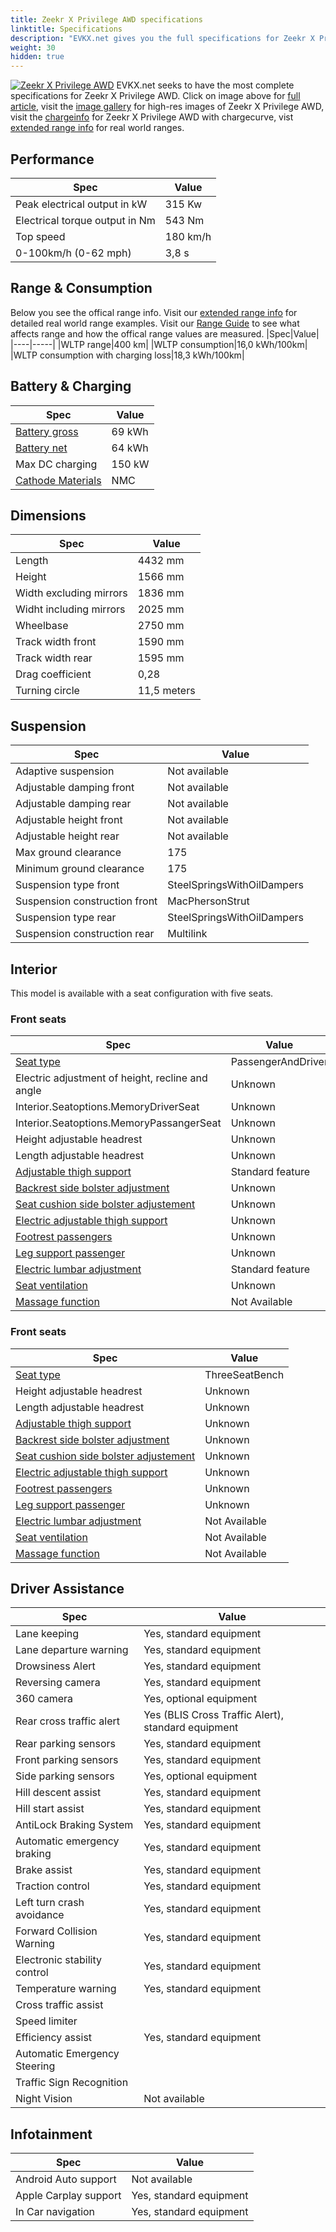 ```yaml
---
title: Zeekr X Privilege AWD specifications
linktitle: Specifications
description: "EVKX.net gives you the full specifications for Zeekr X Privilege AWD."
weight: 30
hidden: true
---
```

<object type="image/svg+xml" data="../modelnavigation.svg"></object>
[![Zeekr X Privilege AWD](https://media.evkx.net/multimedia/models/zeekr/x/x_privilege_awd/main_1_st.jpg)](../)
EVKX.net seeks to have the most complete specifications for Zeekr X Privilege AWD. Click on image above for [full article](../), visit the [image gallery](../gallery/) for high-res images of Zeekr X Privilege AWD, visit the [chargeinfo](../chargecurve/) for Zeekr X Privilege AWD with chargecurve, vist [extended range info](../rangeandconsumption/) for real world ranges. 


## Performance

|Spec|Value|
|----|-----|
|Peak electrical output in kW|315 Kw|
|Electrical torque output in Nm|543 Nm|
|Top speed|180 km/h|
|0-100km/h (0-62 mph)|3,8 s|



## Range & Consumption

Below you see the offical range info. Visit our [extended range info](../rangeandconsumption/) for detailed real world range examples. Visit our [Range Guide](../../../../../guides/understandingrange/) to see what affects range and how the offical range values are measured.
|Spec|Value|
|----|-----|
|WLTP range|400 km|
|WLTP consumption|16,0 kWh/100km|
|WLTP consumption with charging loss|18,3 kWh/100km|



## Battery & Charging

|Spec|Value|
|----|-----|
|[Battery gross](../../../../../technology/battery/buffer/)|69 kWh|
|[Battery net](../../../../../technology/battery/buffer/)|64 kWh|
|Max DC charging|150 kW|
|[Cathode Materials](../../../../../technology/battery/cellchemistry/#cathode)|NMC|



## Dimensions

|Spec|Value|
|----|-----|
|Length|4432 mm|
|Height|1566 mm|
|Width excluding mirrors|1836 mm|
|Widht including mirrors|2025 mm|
|Wheelbase|2750 mm|
|Track width front|1590 mm|
|Track width rear|1595 mm|
|Drag coefficient|0,28|
|Turning circle|11,5 meters|

## Suspension

|Spec|Value|
|----|-----|
|Adaptive suspension|Not available|
|Adjustable damping front|Not available|
|Adjustable damping rear|Not available|
|Adjustable height front|Not available|
|Adjustable height rear|Not available|
|Max ground clearance|175|
|Minimum ground clearance|175|
|Suspension type front|SteelSpringsWithOilDampers|
|Suspension construction front|MacPhersonStrut|
|Suspension type rear|SteelSpringsWithOilDampers|
|Suspension construction rear|Multilink|

## Interior

This model is available with a seat configuration with five seats.

### Front seats

|Spec|Value|
|----|-----|
|[Seat type](../../../../../technology/seats/types/)|PassengerAndDriver|
|Electric adjustment of height, recline and angle|Unknown|
|Interior.Seatoptions.MemoryDriverSeat|Unknown|
|Interior.Seatoptions.MemoryPassangerSeat|Unknown|
|Height adjustable headrest|Unknown|
|Length adjustable headrest|Unknown|
|[Adjustable thigh support](../../../../../technology/seats/adjustment/#thigh-support-adjustment)|Standard feature|
|[Backrest side bolster adjustment](../../../../../technology/seats/adjustment/#backrest-side-bolster-adjustment)|Unknown|
|[Seat cushion side bolster adjustement](../../../../../technology/seats/adjustment/#seat-cushion-side-bolster-adjustement)|Unknown|
|[Electric adjustable thigh support](../../../../../technology/seats/adjustment/#thigh-support-adjustment)|Unknown|
|[Footrest passengers](../../../../../technology/seats/adjustment/#footrest)|Unknown|
|[Leg support passenger](../../../../../technology/seats/adjustment/#leg-support)|Unknown|
|[Electric lumbar adjustment](../../../../../technology/seats/adjustment/#lumbar-support)|Standard feature|
|[Seat ventilation](../../../../../technology/seats/adjustment/#ventilation)|Unknown|
|[Massage function](../../../../../technology/seats/adjustment/#massage)|Not Available|

### Front seats

|Spec|Value|
|----|-----|
|[Seat type](../../../../../technology/seats/types/)|ThreeSeatBench|
|Height adjustable headrest|Unknown|
|Length adjustable headrest|Unknown|
|[Adjustable thigh support](../../../../../technology/seats/adjustment/#thigh-support-adjustment)|Unknown|
|[Backrest side bolster adjustment](../../../../../technology/seats/adjustment/#backrest-side-bolster-adjustment)|Unknown|
|[Seat cushion side bolster adjustement](../../../../../technology/seats/adjustment/#seat-cushion-side-bolster-adjustement)|Unknown|
|[Electric adjustable thigh support](../../../../../technology/seats/adjustment/#thigh-support-adjustment)|Unknown|
|[Footrest passengers](../../../../../technology/seats/adjustment/#footrest)|Unknown|
|[Leg support passenger](../../../../../technology/seats/adjustment/#leg-support)|Unknown|
|[Electric lumbar adjustment](../../../../../technology/seats/adjustment/#lumbar-support)|Not Available|
|[Seat ventilation](../../../../../technology/seats/adjustment/#ventilation)|Not Available|
|[Massage function](../../../../../technology/seats/adjustment/#massage)|Not Available|

## Driver Assistance

|Spec|Value|
|----|-----|
|Lane keeping|Yes, standard equipment|
|Lane departure warning|Yes, standard equipment|
|Drowsiness Alert|Yes, standard equipment|
|Reversing camera|Yes, standard equipment|
|360 camera|Yes, optional equipment|
|Rear cross traffic alert|Yes (BLIS Cross Traffic Alert), standard equipment|
|Rear parking sensors|Yes, standard equipment|
|Front parking sensors|Yes, standard equipment|
|Side parking sensors|Yes, optional equipment|
|Hill descent assist|Yes, standard equipment|
|Hill start assist|Yes, standard equipment|
|AntiLock Braking System|Yes, standard equipment|
|Automatic emergency braking|Yes, standard equipment|
|Brake assist|Yes, standard equipment|
|Traction control|Yes, standard equipment|
|Left turn crash avoidance|Yes, standard equipment|
|Forward Collision Warning|Yes, standard equipment|
|Electronic stability control|Yes, standard equipment|
|Temperature warning|Yes, standard equipment|
|Cross traffic assist||
|Speed limiter||
|Efficiency assist|Yes, standard equipment|
|Automatic Emergency Steering||
|Traffic Sign Recognition||
|Night Vision|Not available|

## Infotainment

|Spec|Value|
|----|-----|
|Android Auto support|Not available|
|Apple Carplay support|Yes, standard equipment|
|In Car navigation|Yes, standard equipment|
